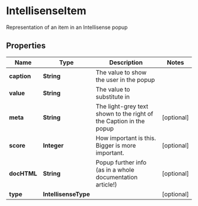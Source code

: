 

# IntellisenseItem

Representation of an item in an Intellisense popup

## Properties

| Name | Type | Description | Notes |
|------------ | ------------- | ------------- | -------------|
|**caption** | **String** | The value to show the user in the popup |  |
|**value** | **String** | The value to substitute in |  |
|**meta** | **String** | The light-grey text shown to the right of the Caption in the popup |  [optional] |
|**score** | **Integer** | How important is this. Bigger is more important. |  [optional] |
|**docHTML** | **String** | Popup further info (as in a whole documentation article!) |  [optional] |
|**type** | **IntellisenseType** |  |  [optional] |



